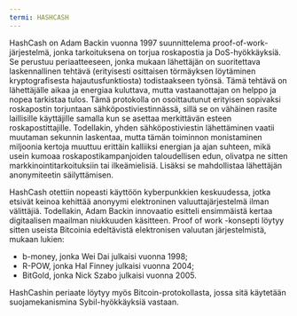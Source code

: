 ```yaml
---
termi: HASHCASH
---
```


HashCash on Adam Backin vuonna 1997 suunnittelema proof-of-work-järjestelmä, jonka tarkoituksena on torjua roskapostia ja DoS-hyökkäyksiä. Se perustuu periaatteeseen, jonka mukaan lähettäjän on suoritettava laskennallinen tehtävä (erityisesti osittaisen törmäyksen löytäminen kryptografisesta hajautusfunktiosta) todistaakseen työnsä. Tämä tehtävä on lähettäjälle aikaa ja energiaa kuluttava, mutta vastaanottajan on helppo ja nopea tarkistaa tulos. Tämä protokolla on osoittautunut erityisen sopivaksi roskapostin torjuntaan sähköpostiviestinnässä, sillä se on vähäinen rasite laillisille käyttäjille samalla kun se asettaa merkittävän esteen roskapostittajille. Todellakin, yhden sähköpostiviestin lähettäminen vaatii muutaman sekunnin laskentaa, mutta tämän toiminnon monistaminen miljoonia kertoja muuttuu erittäin kalliiksi energian ja ajan suhteen, mikä usein kumoaa roskapostikampanjoiden taloudellisen edun, olivatpa ne sitten markkinointitarkoituksiin tai ilkeämielisiä. Lisäksi se mahdollistaa lähettäjän anonymiteetin säilyttämisen.

HashCash otettiin nopeasti käyttöön kyberpunkkien keskuudessa, jotka etsivät keinoa kehittää anonyymi elektroninen valuuttajärjestelmä ilman välittäjiä. Todellakin, Adam Backin innovaatio esitteli ensimmäistä kertaa digitaalisen maailman niukkuuden käsitteen. Proof of work -konsepti löytyy sitten useista Bitcoinia edeltävistä elektronisen valuutan järjestelmistä, mukaan lukien:
* b-money, jonka Wei Dai julkaisi vuonna 1998;
* R-POW, jonka Hal Finney julkaisi vuonna 2004;
* BitGold, jonka Nick Szabo julkaisi vuonna 2005.

HashCashin periaate löytyy myös Bitcoin-protokollasta, jossa sitä käytetään suojamekanismina Sybil-hyökkäyksiä vastaan.